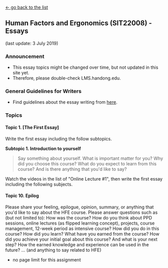 [← go back to the list](HFE00.md)

## Human Factors and Ergonomics (SIT22008) - Essays
(last update: 3 July 2019)

### Announcement
- This essay topics might be changed over time, but not updated in this site yet.
- Therefore, please double-check LMS.handong.edu.

### General Guidelines for Writers
- Find guidelines about the essay writing from [here](HFE00.md#philosophy-about-essay-writing).

### Topics

#### Topic 1. [The First Essay]
Write the first essay including the follow subtopics.

**Subtopic 1. Introduction to yourself**
>Say something about yourself. What is important matter for you? Why did you choose this course? What do you expect to learn from this course? And is there anything that you'd like to say?

Watch the videos in the list of "Online Lecture #1", then write the first essay including the following subjects.

#### Topic 10. Epilog
Please share your feeling, epilogue, opinion, summary, or anything that you'd like to say about the HFE course. Please answer questions such as (but not limited to): How was the course? How do you think about PPD sessions, online lectures (as flipped learning concept), projects, course management, 12-week period as intensive course? How did you do in this course? How did you learn? What have you earned from the course? How did you achieve your initial goal about this course? And what is your next step? How the earned knowledge and experience can be used in the future? ... (and anything to say related to HFE)
- no page limit for this assignment